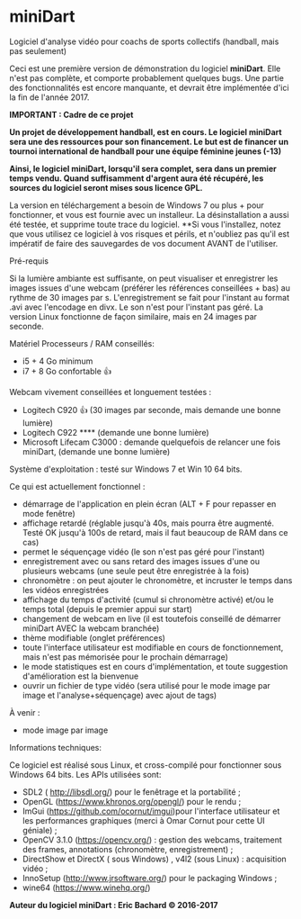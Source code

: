 # miniDart
Logiciel d'analyse vidéo pour coachs de sports collectifs (handball, mais pas seulement)


Ceci est une première version de démonstration du logiciel **miniDart**. Elle n'est pas complète, et comporte probablement quelques bugs. Une partie des fonctionnalités est encore manquante, et devrait être implémentée d'ici la fin de l'année 2017.

**IMPORTANT : Cadre de ce projet**

**Un projet de développement handball, est en cours. Le logiciel miniDart sera une des ressources pour son financement. Le but est de financer un tournoi international de handball pour une équipe féminine jeunes (-13)**

**Ainsi, le logiciel miniDart, lorsqu'il sera complet, sera dans un premier temps vendu. Quand suffisamment d'argent aura été récupéré, les sources du logiciel seront mises sous licence GPL.**

La version en téléchargement a besoin de Windows 7 ou plus + pour fonctionner, et vous est fournie avec un installeur. La désinstallation a aussi été testée, et supprime toute trace du logiciel. **Si vous l'installez, notez que vous utilisez ce logiciel à vos risques et périls, et n'oubliez pas qu'il est impératif de faire des sauvegardes de vos document AVANT de l'utiliser.


Pré-requis

Si la lumière ambiante est suffisante, on peut visualiser et enregistrer les images issues d'une webcam (préférer les références conseillées + bas) au rythme de 30 images par s. L'enregistrement se fait pour l'instant au format .avi avec l'encodage en divx. Le son n'est pour l'instant pas géré. La version Linux fonctionne de façon similaire, mais en 24 images par seconde.

Matériel
Processeurs / RAM conseillés:
* i5 + 4 Go minimum
* i7 + 8 Go confortable :+1: 

Webcam vivement conseillées et longuement testées :
- Logitech C920 :+1: (30 images par seconde, mais demande une bonne lumière)
- Logitech C922 **** (demande une bonne lumière)
- Microsoft Lifecam C3000 : demande quelquefois de relancer une fois miniDart, (demande une bonne lumière)

Système d'exploitation : testé sur Windows 7 et Win 10  64 bits.

Ce qui est actuellement fonctionnel : 

- démarrage de l'application en plein écran (ALT + F  pour repasser en mode fenêtre)
- affichage retardé (réglable jusqu'à 40s, mais pourra être augmenté. Testé OK jusqu'à 100s de retard, mais il faut beaucoup de RAM dans ce cas)
- permet le séquençage vidéo (le son n'est pas géré pour l'instant)
- enregistrement avec ou sans retard des images issues d'une ou plusieurs webcams (une seule peut être enregistrée à la fois)
- chronomètre : on peut ajouter le chronomètre, et incruster le temps dans les vidéos enregistrées
- affichage du temps d'activité (cumul si chronomètre activé) et/ou le temps total (depuis le premier appui sur start)
- changement de webcam en live (il est toutefois conseillé de démarrer miniDart AVEC la webcam branchée)
- thème modifiable (onglet préférences)
- toute l'interface utilisateur est modifiable en cours de fonctionnement, mais n'est pas mémorisée pour le prochain démarrage)
- le mode statistiques est en cours d'implémentation, et toute suggestion d'amélioration est la bienvenue
- ouvrir un fichier de type vidéo (sera utilisé pour le mode image par image et l'analyse+séquençage) avec ajout de tags)


À venir :
- mode image par image

Informations techniques:

Ce logiciel est réalisé sous Linux, et cross-compilé pour fonctionner sous Windows 64 bits. Les APIs utilisées sont:
* SDL2 ( http://libsdl.org/) pour le fenêtrage et la portabilité ;
* OpenGL (https://www.khronos.org/opengl/) pour le rendu ;
* ImGui (https://github.com/ocornut/imgui)pour l'interface utilisateur et les performances graphiques (merci à Omar Cornut pour cette UI géniale) ;
* OpenCV 3.1.0 (https://opencv.org/) : gestion des webcams, traitement des frames, annotations (chronomètre, enregistrement) ;
* DirectShow et DirectX ( sous Windows) , v4l2 (sous Linux) : acquisition vidéo ;
* InnoSetup (http://www.jrsoftware.org/) pour le packaging Windows ;
* wine64 (https://www.winehq.org/)

**Auteur du logiciel miniDart : Eric Bachard © 2016-2017**

